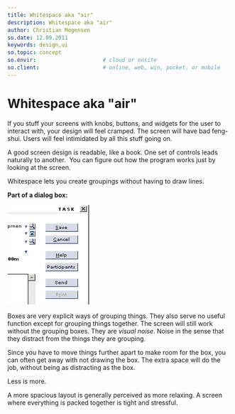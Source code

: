 ```yaml
---
title: Whitespace aka "air"
description: Whitespace aka "air"
author: Christian Mogensen
so.date: 12.09.2011
keywords: design,ui
so.topic: concept
so.envir:                     # cloud or onsite
so.client:                    # online, web, win, pocket, or mobile
---
```


# Whitespace aka "air"

If you stuff your screens with knobs, buttons, and widgets for the user to interact with, your design will feel cramped. The screen will have bad feng-shui. Users will feel intimidated by all this stuff going on.

A good screen design is readable, like a book. One set of controls leads naturally to another.  You can figure out how the program works just by looking at the screen.

Whitespace lets you create groupings without having to draw lines.

**Part of a dialog box:**

![Part of a dialog box][img1]

Boxes are very explicit ways of grouping things. They also serve no useful function except for grouping things together. The screen will still work without the grouping boxes. They are *visual noise*. Noise in the sense that they distract from the things they are grouping.

Since you have to move things further apart to make room for the box, you can often get away with not drawing the box. The extra space will do the job, without being as distracting as the box.

Less is more.

A more spacious layout is generally perceived as more relaxing. A screen where everything is packed together is tight and stressful.

<!-- Referenced links -->

<!-- Referenced images -->
[img1]: media/part-of-dialog-box.gif
